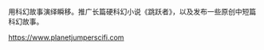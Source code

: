 用科幻故事演绎瞬移。推广长篇硬科幻小说《跳跃者》，以及发布一些原创中短篇科幻故事。

https://www.planetjumperscifi.com

<!---
PlanetJumper/PlanetJumper is a ✨ special ✨ repository because its `README.md` (this file) appears on your GitHub profile.
You can click the Preview link to take a look at your changes.
--->
